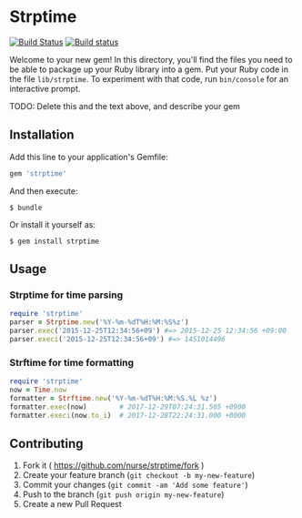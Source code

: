 # Strptime

[![Build Status](https://travis-ci.org/nurse/strptime.png)](https://travis-ci.org/nurse/strptime)
[![Build status](https://ci.appveyor.com/api/projects/status/9wr116l8uy1bdcxf/branch/master?svg=true)](https://ci.appveyor.com/project/nurse/strptime/branch/master)


Welcome to your new gem! In this directory, you'll find the files you need to be able to package up your Ruby library into a gem. Put your Ruby code in the file `lib/strptime`. To experiment with that code, run `bin/console` for an interactive prompt.

TODO: Delete this and the text above, and describe your gem

## Installation

Add this line to your application's Gemfile:

```ruby
gem 'strptime'
```

And then execute:

    $ bundle

Or install it yourself as:

    $ gem install strptime

## Usage

### Strptime for time parsing

```ruby
require 'strptime'
parser = Strptime.new('%Y-%m-%dT%H:%M:%S%z')
parser.exec('2015-12-25T12:34:56+09') #=> 2015-12-25 12:34:56 +09:00
parser.execi('2015-12-25T12:34:56+09') #=> 1451014496
```

### Strftime for time formatting

```ruby
require 'strptime'
now = Time.now
formatter = Strftime.new('%Y-%m-%dT%H:%M:%S.%L %z')
formatter.exec(now)        # 2017-12-29T07:24:31.505 +0900
formatter.execi(now.to_i)  # 2017-12-28T22:24:31.000 +0000
```

## Contributing

1. Fork it ( https://github.com/nurse/strptime/fork )
2. Create your feature branch (`git checkout -b my-new-feature`)
3. Commit your changes (`git commit -am 'Add some feature'`)
4. Push to the branch (`git push origin my-new-feature`)
5. Create a new Pull Request
